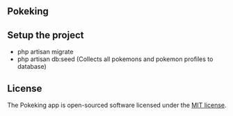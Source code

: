 ## Pokeking
## Setup the project
- php artisan migrate
- php artisan db:seed
(Collects all pokemons and pokemon profiles to database)



## License
The Pokeking app is open-sourced software licensed under the [MIT license](https://opensource.org/licenses/MIT).
